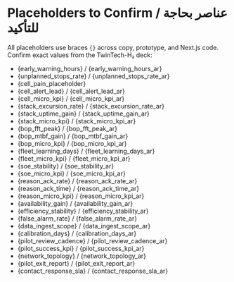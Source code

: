 # Placeholders to Confirm / عناصر بحاجة للتأكيد

All placeholders use braces `{}` across copy, prototype, and Next.js code. Confirm exact values from the TwinTech-H₂ deck:

- {early_warning_hours} / {early_warning_hours_ar}
- {unplanned_stops_rate} / {unplanned_stops_rate_ar}
- {cell_pain_placeholder}
- {cell_alert_lead} / {cell_alert_lead_ar}
- {cell_micro_kpi} / {cell_micro_kpi_ar}
- {stack_excursion_rate} / {stack_excursion_rate_ar}
- {stack_uptime_gain} / {stack_uptime_gain_ar}
- {stack_micro_kpi} / {stack_micro_kpi_ar}
- {bop_fft_peak} / {bop_fft_peak_ar}
- {bop_mtbf_gain} / {bop_mtbf_gain_ar}
- {bop_micro_kpi} / {bop_micro_kpi_ar}
- {fleet_learning_days} / {fleet_learning_days_ar}
- {fleet_micro_kpi} / {fleet_micro_kpi_ar}
- {soe_stability} / {soe_stability_ar}
- {soe_micro_kpi} / {soe_micro_kpi_ar}
- {reason_ack_rate} / {reason_ack_rate_ar}
- {reason_ack_time} / {reason_ack_time_ar}
- {reason_micro_kpi} / {reason_micro_kpi_ar}
- {availability_gain} / {availability_gain_ar}
- {efficiency_stability} / {efficiency_stability_ar}
- {false_alarm_rate} / {false_alarm_rate_ar}
- {data_ingest_scope} / {data_ingest_scope_ar}
- {calibration_days} / {calibration_days_ar}
- {pilot_review_cadence} / {pilot_review_cadence_ar}
- {pilot_success_kpi} / {pilot_success_kpi_ar}
- {network_topology} / {network_topology_ar}
- {pilot_exit_report} / {pilot_exit_report_ar}
- {contact_response_sla} / {contact_response_sla_ar}
